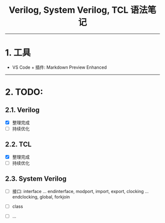 <h1 style="text-align: center">Verilog, System Verilog, TCL 语法笔记</h1>

--------------------------------
# 1. 工具
- VS Code + 插件: Markdown Preview Enhanced

--------------------------------
# 2. TODO:

## 2.1. Verilog
- [x] 整理完成
- [ ] 持续优化

## 2.2. TCL
- [x] 整理完成
- [ ] 持续优化

## 2.3. System Verilog
- [ ] 接口: interface ... endinterface, modport, import, export, clocking ... endclocking, global, forkjoin
- [ ] class
- [ ] ...


